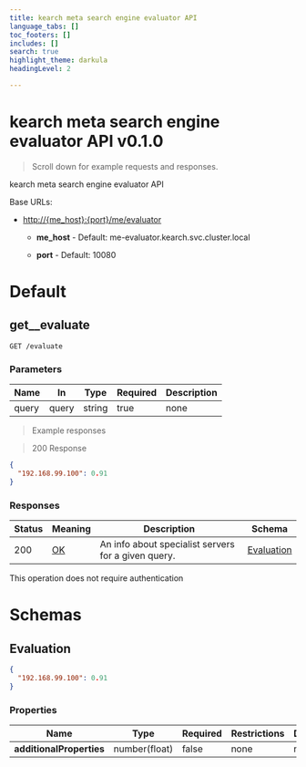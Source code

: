 ```yaml
---
title: kearch meta search engine evaluator API
language_tabs: []
toc_footers: []
includes: []
search: true
highlight_theme: darkula
headingLevel: 2

---
```


<h1 id="kearch-meta-search-engine-evaluator-api">kearch meta search engine evaluator API v0.1.0</h1>

> Scroll down for example requests and responses.

kearch meta search engine evaluator API

Base URLs:

* <a href="http://{me_host}:{port}/me/evaluator">http://{me_host}:{port}/me/evaluator</a>

    * **me_host** -  Default: me-evaluator.kearch.svc.cluster.local

    * **port** -  Default: 10080

<h1 id="kearch-meta-search-engine-evaluator-api-default">Default</h1>

## get__evaluate

`GET /evaluate`

<h3 id="get__evaluate-parameters">Parameters</h3>

|Name|In|Type|Required|Description|
|---|---|---|---|---|
|query|query|string|true|none|

> Example responses

> 200 Response

```json
{
  "192.168.99.100": 0.91
}
```

<h3 id="get__evaluate-responses">Responses</h3>

|Status|Meaning|Description|Schema|
|---|---|---|---|
|200|[OK](https://tools.ietf.org/html/rfc7231#section-6.3.1)|An info about specialist servers for a given query.|[Evaluation](#schemaevaluation)|

<aside class="success">
This operation does not require authentication
</aside>

# Schemas

<h2 id="tocSevaluation">Evaluation</h2>

<a id="schemaevaluation"></a>

```json
{
  "192.168.99.100": 0.91
}

```

### Properties

|Name|Type|Required|Restrictions|Description|
|---|---|---|---|---|
|**additionalProperties**|number(float)|false|none|none|

